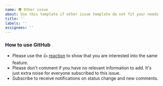 ```yaml
---
name: 👽 Other issue 
about: Use this template if other issue template do not fit your needs!
title: ''
labels: ''
assignees: ''
---
```

<!--Thanks for reporting issues back to Devmon!

Note: This is the **issue tracker of Devmon**, please do NOT use this to get answers to your questions or get help for fixing your installation. This is a place to report bugs to developers, after your server has been debugged. You can find help debugging your system on the documentationm, on the wiki or on the discussions 

Devmon is an open source project backed by volunteers.

Guidelines for submitting issues:

* Please search the existing issues first, it's likely that your issue was already reported or even fixed.
    - Go to https://github.com/bonomani/devmon/issues and type any word in the top search/command bar. You probably see something like "We couldn’t find any repositories matching ..." then click "Issues" in the left navigation.
    - You can also filter by appending e. g. "state:open" to the search string.
    - More info on search syntax within github: https://help.github.com/articles/searching-issues
    
* This repository https://github.com/bonomani/devmon/issues is *only* for issues within the Devmon Server code. 
  
* SECURITY: Report any potential security bug to us via ...
-->
### How to use GitHub

* Please use the 👍 [reaction](https://blog.github.com/2016-03-10-add-reactions-to-pull-requests-issues-and-comments/) to show that you are interested into the same feature.
* Please don't comment if you have no relevant information to add. It's just extra noise for everyone subscribed to this issue.
* Subscribe to receive notifications on status change and new comments. 


